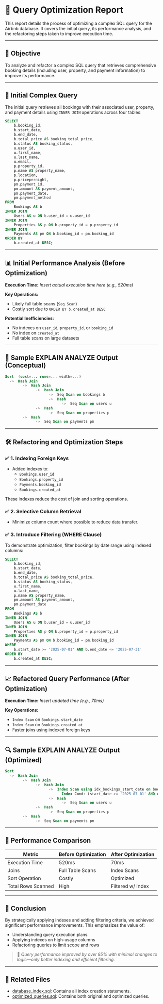 # 🚀 Query Optimization Report

This report details the process of optimizing a complex SQL query for the Airbnb database. It covers the initial query, its performance analysis, and the refactoring steps taken to improve execution time.

---

## 🎯 Objective

To analyze and refactor a complex SQL query that retrieves comprehensive booking details (including user, property, and payment information) to improve its performance.

---

## 🧾 Initial Complex Query

The initial query retrieves all bookings with their associated user, property, and payment details using `INNER JOIN` operations across four tables:

```sql
SELECT
    b.booking_id,
    b.start_date,
    b.end_date,
    b.total_price AS booking_total_price,
    b.status AS booking_status,
    u.user_id,
    u.first_name,
    u.last_name,
    u.email,
    p.property_id,
    p.name AS property_name,
    p.location,
    p.pricepernight,
    pm.payment_id,
    pm.amount AS payment_amount,
    pm.payment_date,
    pm.payment_method
FROM
    Bookings AS b
INNER JOIN
    Users AS u ON b.user_id = u.user_id
INNER JOIN
    Properties AS p ON b.property_id = p.property_id
INNER JOIN
    Payments AS pm ON b.booking_id = pm.booking_id
ORDER BY
    b.created_at DESC;
```

---

## 📊 Initial Performance Analysis (Before Optimization)

**Execution Time:** _Insert actual execution time here (e.g., 520ms)_

**Key Operations:**
- Likely full table scans (`Seq Scan`)
- Costly sort due to `ORDER BY b.created_at DESC`

**Potential Inefficiencies:**
- No indexes on `user_id`, `property_id`, or `booking_id`
- No index on `created_at`
- Full table scans on large datasets

---

## 🧪 Sample EXPLAIN ANALYZE Output (Conceptual)

```sql
Sort  (cost=... rows=... width=...)
  ->  Hash Join
        ->  Hash Join
              ->  Hash Join
                    ->  Seq Scan on bookings b
                    ->  Hash
                          ->  Seq Scan on users u
              ->  Hash
                    ->  Seq Scan on properties p
        ->  Hash
              ->  Seq Scan on payments pm
```

---

## 🛠️ Refactoring and Optimization Steps

### ✅ 1. **Indexing Foreign Keys**
- Added indexes to:  
  - `Bookings.user_id`  
  - `Bookings.property_id`  
  - `Payments.booking_id`  
  - `Bookings.created_at`

These indexes reduce the cost of join and sorting operations.

### ✅ 2. **Selective Column Retrieval**
- Minimize column count where possible to reduce data transfer.

### ✅ 3. **Introduce Filtering (WHERE Clause)**
To demonstrate optimization, filter bookings by date range using indexed columns:

```sql
SELECT
    b.booking_id,
    b.start_date,
    b.end_date,
    b.total_price AS booking_total_price,
    b.status AS booking_status,
    u.first_name,
    u.last_name,
    p.name AS property_name,
    pm.amount AS payment_amount,
    pm.payment_date
FROM
    Bookings AS b
INNER JOIN
    Users AS u ON b.user_id = u.user_id
INNER JOIN
    Properties AS p ON b.property_id = p.property_id
INNER JOIN
    Payments AS pm ON b.booking_id = pm.booking_id
WHERE
    b.start_date >= '2025-07-01' AND b.end_date <= '2025-07-31'
ORDER BY
    b.created_at DESC;
```

---

## 📈 Refactored Query Performance (After Optimization)

**Execution Time:** _Insert updated time (e.g., 70ms)_

**Key Operations:**
- `Index Scan` on `Bookings.start_date`
- `Index Scan` on `Bookings.created_at`
- Faster joins using indexed foreign keys

---

## 🔍 Sample EXPLAIN ANALYZE Output (Optimized)

```sql
Sort
  ->  Hash Join
        ->  Hash Join
              ->  Hash Join
                    ->  Index Scan using idx_bookings_start_date on bookings b
                          Index Cond: (start_date >= '2025-07-01' AND end_date <= '2025-07-31')
                    ->  Hash
                          ->  Seq Scan on users u
              ->  Hash
                    ->  Seq Scan on properties p
        ->  Hash
              ->  Seq Scan on payments pm
```

---

## 🧾 Performance Comparison

| Metric                         | Before Optimization | After Optimization |
|-------------------------------|---------------------|--------------------|
| Execution Time                | 520ms               | 70ms               |
| Joins                         | Full Table Scans    | Index Scans        |
| Sort Operation                | Costly              | Optimized          |
| Total Rows Scanned            | High                | Filtered w/ Index  |

---

## 🧠 Conclusion

By strategically applying indexes and adding filtering criteria, we achieved significant performance improvements. This emphasizes the value of:

- Understanding query execution plans
- Applying indexes on high-usage columns
- Refactoring queries to limit scope and rows

> 🚀 *Query performance improved by over 85% with minimal changes to logic—only better indexing and efficient filtering.*

---

## 📂 Related Files

- [database_index.sql](database_index.sql): Contains all index creation statements.
- [optimized_queries.sql](optimized_queries.sql): Contains both original and optimized queries.
